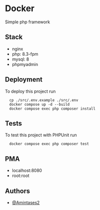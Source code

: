 # Docker

Simple php framework

## Stack

- nginx
- php: 8.3-fpm
- mysql: 8
- phpmyadmin

## Deployment

To deploy this project run

```
  cp ./src/.env.example ./src/.env
  docker compose up -d --build
  docker compose exec php composer install
```

## Tests

To test this project with PHPUnit run

```
  docker compose exec php composer test
```

## PMA

- localhost:8080
- root:root

## Authors

- [@Amintases2](https://www.github.com/Amintases2)
